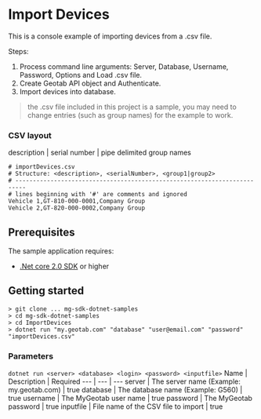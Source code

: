 # Import Devices

This is a console example of importing devices from a .csv file.

Steps:
1. Process command line arguments: Server, Database, Username, Password, Options and Load .csv file.
2. Create Geotab API object and Authenticate.
3. Import devices into database.

> the .csv file included in this project is a sample, you may need to change entries (such as group names) for the example to work.

### CSV layout
description | serial number | pipe delimited group names

```csv
# importDevices.csv
# Structure: <description>, <serialNumber>, <group1|group2>
# -------------------------------------------------------------------------
# lines beginning with '#' are comments and ignored
Vehicle 1,GT-810-000-0001,Company Group
Vehicle 2,GT-820-000-0002,Company Group
```

## Prerequisites
The sample application requires:

- [.Net core 2.0 SDK](https://dot.net/core) or higher

## Getting started

```
> git clone ... mg-sdk-dotnet-samples
> cd mg-sdk-dotnet-samples
> cd ImportDevices
> dotnet run "my.geotab.com" "database" "user@email.com" "password" "importDevices.csv"
```

### Parameters
`dotnet run <server> <database> <login> <password> <inputfile>`
Name | Description | Required
--- | --- | ---
server | The server name (Example: my.geotab.com) | true
database | The database name (Example: G560) | true
username | The MyGeotab user name | true
password | The MyGeotab password | true
inputfile | File name of the CSV file to import | true